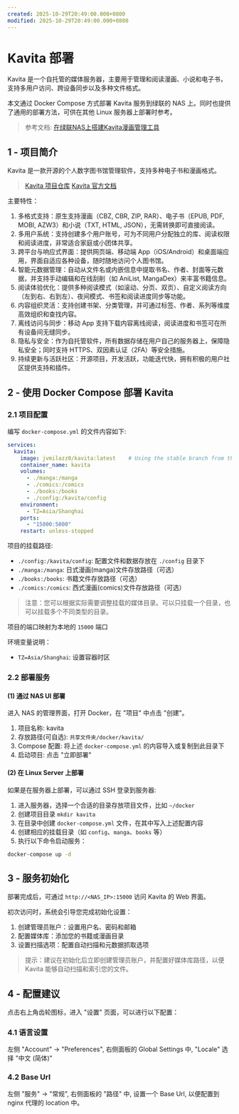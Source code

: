 ```yaml
---
created: 2025-10-29T20:49:00.000+0800
modified: 2025-10-29T20:49:00.000+0800
---
```


# Kavita 部署

Kavita 是一个自托管的媒体服务器，主要用于管理和阅读漫画、小说和电子书，支持多用户访问、跨设备同步以及多种文件格式。

本文通过 Docker Compose 方式部署 Kavita 服务到绿联的 NAS 上。同时也提供了通用的部署方法，可供在其他 Linux 服务器上部署时参考。

> 参考文档: [在绿联NAS上搭建Kavita漫画管理工具](https://support.ugnas.com/knowledgecenter/#/detail/eyJpZCI6MTY3MywidHlwZSI6InRhZzAwMiIsImxhbmd1YWdlIjoiemgtQ04iLCJjbGllbnRUeXBlIjoiUEMiLCJhcnRpY2xlSW5mb0lkIjo1NDcsImFydGljbGVWZXJzaW9uIjoiMS4wIiwicGF0aENvZGUiOiIifQ==)

## 1 - 项目简介

Kavita 是一款开源的个人数字图书馆管理软件，支持多种电子书和漫画格式。

> [Kavita 项目仓库](https://github.com/Kareadita/Kavita)
> [Kavita 官方文档](https://wiki.kavitareader.com/)

主要特性：

1. 多格式支持：原生支持漫画（CBZ, CBR, ZIP, RAR）、电子书（EPUB, PDF, MOBI, AZW3）和小说（TXT, HTML, JSON），无需转换即可直接阅读。
2. 多用户系统：支持创建多个用户账号，可为不同用户分配独立的库、阅读权限和阅读进度，非常适合家庭或小团体共享。
3. 跨平台与响应式界面：提供网页端、移动端 App（iOS/Android）和桌面端应用，界面自适应各种设备，随时随地访问个人图书馆。
4. 智能元数据管理：自动从文件名或内嵌信息中提取书名、作者、封面等元数据，并支持手动编辑和在线刮削（如 AniList, MangaDex）来丰富书籍信息。
5. 阅读体验优化：提供多种阅读模式（如滚动、分页、双页）、自定义阅读方向（左到右、右到左）、夜间模式、书签和阅读进度同步等功能。
6. 内容组织灵活：支持创建书架、分类管理，并可通过标签、作者、系列等维度高效组织和查找内容。
7. 离线访问与同步：移动 App 支持下载内容离线阅读，阅读进度和书签可在所有设备间无缝同步。
8. 隐私与安全：作为自托管软件，所有数据存储在用户自己的服务器上，保障隐私安全；同时支持 HTTPS、双因素认证（2FA）等安全措施。
9. 持续更新与活跃社区：开源项目，开发活跃，功能迭代快，拥有积极的用户社区提供支持和插件。

## 2 - 使用 Docker Compose 部署 Kavita

### 2.1 项目配置

编写 `docker-compose.yml` 的文件内容如下:

```yaml
services:
  kavita:
    image: jvmilazz0/kavita:latest    # Using the stable branch from the official dockerhub repo.
    container_name: kavita
    volumes:
      - ./manga:/manga
      - ./comics:/comics
      - ./books:/books
      - ./config:/kavita/config
    environment:
      - TZ=Asia/Shanghai
    ports:
      - "15000:5000"
    restart: unless-stopped
```

项目的挂载路径:

- `./config:/kavita/config`: 配置文件和数据存放在 `./config` 目录下
- `./manga:/manga`: 日式漫画(manga)文件存放路径（可选）
- `./books:/books`: 书籍文件存放路径（可选）
- `./comics:/comics`: 西式漫画(comics)文件存放路径（可选）

> 注意：您可以根据实际需要调整挂载的媒体目录。可以只挂载一个目录，也可以挂载多个不同类型的目录。

项目的端口映射为本地的 `15000` 端口

环境变量说明：

- `TZ=Asia/Shanghai`: 设置容器时区

### 2.2 部署服务

#### (1) 通过 NAS UI 部署

进入 NAS 的管理界面，打开 Docker，在 "项目" 中点击 "创建"。

1. 项目名称: kavita
2. 存放路径(可自选): `共享文件夹/docker/kavita/`
3. Compose 配置: 将上述 `docker-compose.yml` 的内容导入或复制到此目录下
4. 启动项目: 点击 "立即部署"

#### (2) 在 Linux Server 上部署

如果是在服务器上部署，可以通过 SSH 登录到服务器:

1. 进入服务器，选择一个合适的目录存放项目文件，比如 `~/docker`
2. 创建项目目录 `mkdir kavita`
3. 在目录中创建 `docker-compose.yml` 文件，在其中写入上述配置内容
4. 创建相应的挂载目录（如 `config`、`manga`、`books` 等）
5. 执行以下命令启动服务：

```bash
docker-compose up -d
```

## 3 - 服务初始化

部署完成后，可通过 `http://<NAS_IP>:15000` 访问 Kavita 的 Web 界面。

初次访问时，系统会引导您完成初始化设置：

1. 创建管理员账户：设置用户名、密码和邮箱
2. 配置媒体库：添加您的书籍或漫画目录
3. 设置扫描选项：配置自动扫描和元数据抓取选项

> 提示：建议在初始化后立即创建管理员账户，并配置好媒体库路径，以便 Kavita 能够自动扫描和索引您的文件。

## 4 - 配置建议

点击右上角齿轮图标，进入 "设置" 页面，可以进行以下配置：

### 4.1 语言设置

左侧 "Account" -> "Preferences", 右侧面板的 Global Settings 中, "Locale" 选择 "中文 (简体)"

### 4.2 Base Url

左侧 "服务" -> "常规", 右侧面板的 "路径" 中, 设置一个 Base Url, 以便配置到 nginx 代理的 location 中。
